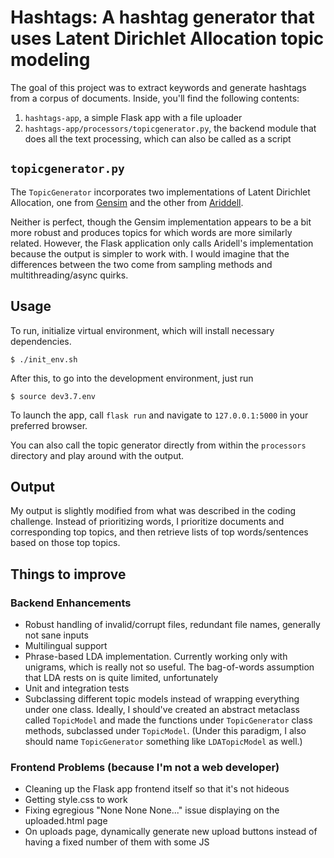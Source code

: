 # Hashtags: A hashtag generator that uses Latent Dirichlet Allocation topic modeling
The goal of this project was to extract keywords and generate hashtags from a corpus of documents. Inside, you'll find the following contents:

1. `hashtags-app`, a simple Flask app with a file uploader
2. `hashtags-app/processors/topicgenerator.py`, the backend module that does all the text processing, which can also be called as a script

## `topicgenerator.py`
The `TopicGenerator` incorporates two implementations of Latent Dirichlet Allocation, one from [Gensim](https://radimrehurek.com/gensim/) and the other from [Ariddell](https://github.com/lda-project/lda/tree/master).

Neither is perfect, though the Gensim implementation appears to be a bit more robust and produces topics for which words are more similarly related. However, the Flask application only calls Aridell's implementation because the output is simpler to work with. I would imagine that the differences between the two come from sampling methods and multithreading/async quirks.

## Usage
To run, initialize virtual environment, which will install necessary dependencies.

```shell
$ ./init_env.sh
```

After this, to go into the development environment, just run
```shell
$ source dev3.7.env
```

To launch the app, call `flask run` and navigate to `127.0.0.1:5000` in your preferred browser.

You can also call the topic generator directly from within the `processors` directory and play around with the output.

## Output
My output is slightly modified from what was described in the coding challenge. Instead of prioritizing words, I prioritize documents and corresponding top topics, and then retrieve lists of top words/sentences based on those top topics.

## Things to improve
### Backend Enhancements
* Robust handling of invalid/corrupt files, redundant file names, generally not sane inputs
* Multilingual support
* Phrase-based LDA implementation. Currently working only with unigrams, which is really not so useful. The bag-of-words assumption that LDA rests on is quite limited, unfortunately
* Unit and integration tests
* Subclassing different topic models instead of wrapping everything under one class. Ideally, I should've created an abstract metaclass called `TopicModel` and made the functions under `TopicGenerator` class methods, subclassed under `TopicModel`. (Under this paradigm, I also should name `TopicGenerator` something like `LDATopicModel` as well.)

### Frontend Problems (because I'm not a web developer)
* Cleaning up the Flask app frontend itself so that it's not hideous
* Getting style.css to work
* Fixing egregious "None None None..." issue displaying on the uploaded.html page
* On uploads page, dynamically generate new upload buttons instead of having a fixed number of them with some JS
